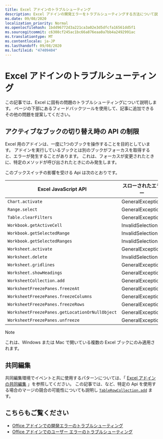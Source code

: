 ```yaml
---
title: Excel アドインのトラブルシューティング
description: Excel アドインの開発エラーをトラブルシューティングする方法について説明します。
ms.date: 09/08/2020
localization_priority: Normal
ms.openlocfilehash: 1bdd96772d3a221ca3a02e3d5dfcfa16561dd5f1
ms.sourcegitcommit: c6308cf245ac1bc66a876eaa0a7bb4a2492991ac
ms.translationtype: MT
ms.contentlocale: ja-JP
ms.lasthandoff: 09/08/2020
ms.locfileid: "47409404"
---
```

# <a name="troubleshooting-excel-add-ins"></a>Excel アドインのトラブルシューティング

この記事では、Excel に固有の問題のトラブルシューティングについて説明します。 ページの下部にあるフィードバックツールを使用して、記事に追加できるその他の問題を提案してください。

## <a name="api-limitations-when-the-active-workbook-switches"></a>アクティブなブックの切り替え時の API の制限

Excel 用のアドインは、一度に1つのブックを操作することを目的としています。 アドインを実行しているブックとは別のブックがフォーカスを取得すると、エラーが発生することがあります。 これは、フォーカスが変更されたときに、特定のメソッドが呼び出されたときにのみ発生します。

このブックスイッチの影響を受ける Api は次のとおりです。

|Excel JavaScript API | スローされたエラー |
|--|--|
| `Chart.activate` | GeneralException |
| `Range.select` | GeneralException |
| `Table.clearFilters` | GeneralException |
| `Workbook.getActiveCell`  | InvalidSelection|
| `Workbook.getSelectedRange` | InvalidSelection|
| `Workbook.getSelectedRanges`  | InvalidSelection|
| `Worksheet.activate` | GeneralException |
| `Worksheet.delete`  | InvalidSelection|
| `Worksheet.gridlines` | GeneralException |
| `Worksheet.showHeadings` | GeneralException |
| `WorksheetCollection.add` | GeneralException |
| `WorksheetFreezePanes.freezeAt` | GeneralException |
| `WorksheetFreezePanes.freezeColumns` | GeneralException |
| `WorksheetFreezePanes.freezeRows` | GeneralException |
| `WorksheetFreezePanes.getLocationOrNullObject`| GeneralException |
| `WorksheetFreezePanes.unfreeze` | GeneralException |

> [!NOTE]
> これは、Windows または Mac で開いている複数の Excel ブックにのみ適用されます。

## <a name="coauthoring"></a>共同編集

共同編集環境でイベントと共に使用するパターンについては、「 [Excel アドインの共同編集](co-authoring-in-excel-add-ins.md) 」を参照してください。 この記事では、など、特定の Api を使用する場合のマージの競合の可能性についても説明し [`TableRowCollection.add`](/javascript/api/excel/excel.tablerowcollection#add-index--values-) ます。

## <a name="see-also"></a>こちらもご覧ください

- [Office アドインでの開発エラーのトラブルシューティング](../testing/troubleshoot-development-errors.md)
- [Office アドインでのユーザー エラーのトラブルシューティング](../testing/testing-and-troubleshooting.md)
